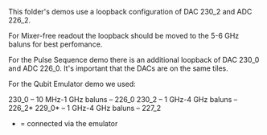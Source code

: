 This folder's demos use a loopback configuration of DAC 230_2 and ADC 226_2.

For Mixer-free readout the loopback should be moved to the 5-6 GHz baluns for best perfomance.

For the Pulse Sequence demo there is an additional loopback of DAC 230_0 and ADC 226_0. It's important that the DACs are on the same tiles.

For the Qubit Emulator demo we used:

230_0 – 10 MHz-1 GHz baluns – 226_0
230_2 – 1 GHz-4 GHz baluns – 226_2*
229_0* – 1 GHz-4 GHz baluns – 227_2

* = connected via the emulator

